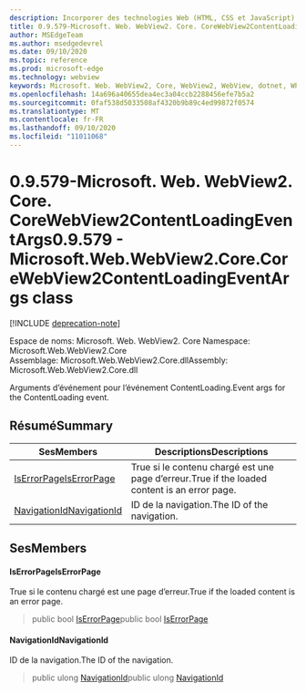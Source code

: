 ```yaml
---
description: Incorporer des technologies Web (HTML, CSS et JavaScript) dans vos applications natives avec le contrôle Microsoft Edge WebView2
title: 0.9.579-Microsoft. Web. WebView2. Core. CoreWebView2ContentLoadingEventArgs
author: MSEdgeTeam
ms.author: msedgedevrel
ms.date: 09/10/2020
ms.topic: reference
ms.prod: microsoft-edge
ms.technology: webview
keywords: Microsoft. Web. WebView2, Core, WebView2, WebView, dotnet, WPF, WinForms, application, Edge, CoreWebView2, CoreWebView2Controller, contrôle de navigateur, Edge html, Microsoft. Web. WebView2. Core. CoreWebView2ContentLoadingEventArgs
ms.openlocfilehash: 14a696a40655dea4ec3a04ccb2288456efe7b5a2
ms.sourcegitcommit: 0faf538d5033508af4320b9b89c4ed99872f0574
ms.translationtype: MT
ms.contentlocale: fr-FR
ms.lasthandoff: 09/10/2020
ms.locfileid: "11011068"
---
```

# <span data-ttu-id="00667-104">0.9.579-Microsoft. Web. WebView2. Core. CoreWebView2ContentLoadingEventArgs</span><span class="sxs-lookup"><span data-stu-id="00667-104">0.9.579 - Microsoft.Web.WebView2.Core.CoreWebView2ContentLoadingEventArgs class</span></span> 

[!INCLUDE [deprecation-note](../../includes/deprecation-note.md)]

<span data-ttu-id="00667-105">Espace de noms: Microsoft. Web. WebView2. Core </span><span class="sxs-lookup"><span data-stu-id="00667-105">Namespace: Microsoft.Web.WebView2.Core</span></span>\
<span data-ttu-id="00667-106">Assemblage: Microsoft.Web.WebView2.Core.dll</span><span class="sxs-lookup"><span data-stu-id="00667-106">Assembly: Microsoft.Web.WebView2.Core.dll</span></span>

<span data-ttu-id="00667-107">Arguments d’événement pour l’événement ContentLoading.</span><span class="sxs-lookup"><span data-stu-id="00667-107">Event args for the ContentLoading event.</span></span>

## <span data-ttu-id="00667-108">Résumé</span><span class="sxs-lookup"><span data-stu-id="00667-108">Summary</span></span>

 <span data-ttu-id="00667-109">Ses</span><span class="sxs-lookup"><span data-stu-id="00667-109">Members</span></span>                        | <span data-ttu-id="00667-110">Descriptions</span><span class="sxs-lookup"><span data-stu-id="00667-110">Descriptions</span></span>
--------------------------------|---------------------------------------------
[<span data-ttu-id="00667-111">IsErrorPage</span><span class="sxs-lookup"><span data-stu-id="00667-111">IsErrorPage</span></span>](#iserrorpage) | <span data-ttu-id="00667-112">True si le contenu chargé est une page d’erreur.</span><span class="sxs-lookup"><span data-stu-id="00667-112">True if the loaded content is an error page.</span></span>
[<span data-ttu-id="00667-113">NavigationId</span><span class="sxs-lookup"><span data-stu-id="00667-113">NavigationId</span></span>](#navigationid) | <span data-ttu-id="00667-114">ID de la navigation.</span><span class="sxs-lookup"><span data-stu-id="00667-114">The ID of the navigation.</span></span>

## <span data-ttu-id="00667-115">Ses</span><span class="sxs-lookup"><span data-stu-id="00667-115">Members</span></span>

#### <span data-ttu-id="00667-116">IsErrorPage</span><span class="sxs-lookup"><span data-stu-id="00667-116">IsErrorPage</span></span> 

<span data-ttu-id="00667-117">True si le contenu chargé est une page d’erreur.</span><span class="sxs-lookup"><span data-stu-id="00667-117">True if the loaded content is an error page.</span></span>

> <span data-ttu-id="00667-118">public bool [IsErrorPage](#iserrorpage)</span><span class="sxs-lookup"><span data-stu-id="00667-118">public bool [IsErrorPage](#iserrorpage)</span></span>

#### <span data-ttu-id="00667-119">NavigationId</span><span class="sxs-lookup"><span data-stu-id="00667-119">NavigationId</span></span> 

<span data-ttu-id="00667-120">ID de la navigation.</span><span class="sxs-lookup"><span data-stu-id="00667-120">The ID of the navigation.</span></span>

> <span data-ttu-id="00667-121">public ulong [NavigationId](#navigationid)</span><span class="sxs-lookup"><span data-stu-id="00667-121">public ulong [NavigationId](#navigationid)</span></span>

